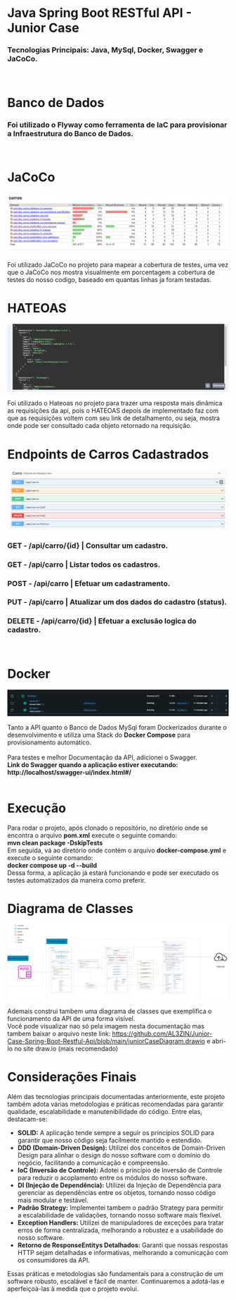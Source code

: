 # Java Spring Boot RESTful API - Junior Case
### Tecnologias Principais: Java, MySql, Docker, Swagger e JaCoCo.
<br>

# Banco de Dados
### Foi utilizado o Flyway como ferramenta de IaC para provisionar a Infraestrutura do Banco de Dados.
<br>

# JaCoCo
![JaCoCo](./Java-Spring-Boot-RESTful-Api/assets/jaCoCo.png)

Foi utilizado JaCoCo no projeto para mapear a cobertura de testes, uma vez que o JaCoCo nos mostra visualmente em porcentagem a cobertura de testes do nosso codigo, baseado em quantas linhas ja foram testadas.

# HATEOAS
![HATEOAS](./Java-Spring-Boot-RESTful-Api/assets/Hateoas1.png)

Foi utilizado o Hateoas no projeto para trazer uma resposta mais dinâmica as requisições da api, pois o HATEOAS depois de implementado faz com que as requisições voltem com seu link de detalhamento, ou seja, mostra onde pode ser consultado cada objeto retornado na requisição.
<br>

# Endpoints de Carros Cadastrados
![Requisições](./Java-Spring-Boot-RESTful-Api/assets/requisicoes.png)

### GET - /api/carro/{id} | Consultar um cadastro.
### GET - /api/carro | Listar todos os cadastros.
### POST - /api/carro | Efetuar um cadastramento.
### PUT - /api/carro | Atualizar um dos dados do cadastro (status).
### DELETE - /api/carro/{id} |  Efetuar a exclusão logica do cadastro.
<br>

# Docker
![Docker](./Java-Spring-Boot-RESTful-Api/assets/docker.png)

Tanto a API quanto o Banco de Dados MySql foram Dockerizados durante o desenvolvimento e utiliza uma Stack do <b>Docker Compose</b> para provisionamento automático.
<br><br>
Para testes e melhor Documentação da API, adicionei o Swagger.
<br>
<b>Link do Swagger quando a aplicação estiver executando: http://localhost/swagger-ui/index.html#/</b>
<br><br>

# Execução
Para rodar o projeto, após clonado o repositório, no diretório onde se encontra o arquivo <b>pom.xml</b> execute o seguinte comando:
<br>
<b>mvn clean package -DskipTests</b>
<br>
Em seguida, vá ao diretório onde contém o arquivo <b>docker-compose.yml</b> e execute o seguinte comando:
<br>
<b>docker compose up -d --build</b>
<br>
Dessa forma, a aplicação já estará funcionando e pode ser executado os testes automatizados da maneira como preferir.

# Diagrama de Classes
![Diagrama de Classes](./Java-Spring-Boot-RESTful-Api/assets/JuniorCaseDiagram.png)

Ademais construi tambem uma diagrama de classes que exemplifica o funcionamento da API de uma forma visível.
<br>
Você pode visualizar nao só pela imagem nesta documentação mas tambem baixar o arquivo neste link: https://github.com/AL3ZIN/Junior-Case-Spring-Boot-Restful-Api/blob/main/juniorCaseDiagram.drawio e abri-lo no site draw.io (mais recomendado)


# Considerações Finais

Além das tecnologias principais documentadas anteriormente, este projeto também adota várias metodologias e práticas recomendadas para garantir qualidade, escalabilidade e manutenibilidade do código. Entre elas, destacam-se:

- **SOLID:** A aplicação tende sempre a seguir os princípios SOLID para garantir que nosso código seja facilmente mantido e estendido.
- **DDD (Domain-Driven Design):** Utilizei dos conceitos de Domain-Driven Design para alinhar o design do nosso software com o domínio do negócio, facilitando a comunicação e compreensão.
- **IoC (Inversão de Controle):** Adotei o princípio de Inversão de Controle para reduzir o acoplamento entre os módulos do nosso software.
- **DI (Injeção de Dependência):** Utilizei da Injeção de Dependência para gerenciar as dependências entre os objetos, tornando nosso código mais modular e testável.
- **Padrão Strategy:** Implementei tambem o padrão Strategy para permitir a escalabilidade de validações, tornando nosso software mais flexível.
- **Exception Handlers:** Utilizei de manipuladores de exceções para tratar erros de forma centralizada, melhorando a robustez e a usabilidade do nosso software.
- **Retorno de ResponseEntitys Detalhados:** Garanti que nossas respostas HTTP sejam detalhadas e informativas, melhorando a comunicação com os consumidores da API.

Essas práticas e metodologias são fundamentais para a construção de um software robusto, escalável e fácil de manter. Continuaremos a adotá-las e aperfeiçoá-las à medida que o projeto evolui.

